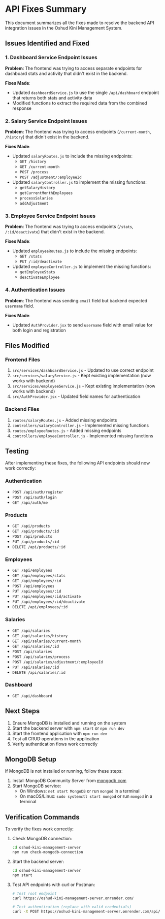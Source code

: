 # API Fixes Summary

This document summarizes all the fixes made to resolve the backend API integration issues in the Oshud Kini Management System.

## Issues Identified and Fixed

### 1. Dashboard Service Endpoint Issues
**Problem**: The frontend was trying to access separate endpoints for dashboard stats and activity that didn't exist in the backend.

**Fixes Made**:
- Updated `dashboardService.js` to use the single `/api/dashboard` endpoint that returns both stats and activity data
- Modified functions to extract the required data from the combined response

### 2. Salary Service Endpoint Issues
**Problem**: The frontend was trying to access endpoints (`/current-month`, `/history`) that didn't exist in the backend.

**Fixes Made**:
- Updated `salaryRoutes.js` to include the missing endpoints:
  - `GET /history`
  - `GET /current-month`
  - `POST /process`
  - `POST /adjustment/:employeeId`
- Updated `salaryController.js` to implement the missing functions:
  - `getSalaryHistory`
  - `getCurrentMonthEmployees`
  - `processSalaries`
  - `addAdjustment`

### 3. Employee Service Endpoint Issues
**Problem**: The frontend was trying to access endpoints (`/stats`, `/:id/deactivate`) that didn't exist in the backend.

**Fixes Made**:
- Updated `employeeRoutes.js` to include the missing endpoints:
  - `GET /stats`
  - `PUT /:id/deactivate`
- Updated `employeeController.js` to implement the missing functions:
  - `getEmployeeStats`
  - `deactivateEmployee`

### 4. Authentication Issues
**Problem**: The frontend was sending `email` field but backend expected `username` field.

**Fixes Made**:
- Updated `AuthProvider.jsx` to send `username` field with email value for both login and registration

## Files Modified

### Frontend Files
1. `src/services/dashboardService.js` - Updated to use correct endpoint
2. `src/services/salaryService.js` - Kept existing implementation (now works with backend)
3. `src/services/employeeService.js` - Kept existing implementation (now works with backend)
4. `src/AuthProvider.jsx` - Updated field names for authentication

### Backend Files
1. `routes/salaryRoutes.js` - Added missing endpoints
2. `controllers/salaryController.js` - Implemented missing functions
3. `routes/employeeRoutes.js` - Added missing endpoints
4. `controllers/employeeController.js` - Implemented missing functions

## Testing

After implementing these fixes, the following API endpoints should now work correctly:

### Authentication
- `POST /api/auth/register`
- `POST /api/auth/login`
- `GET /api/auth/me`

### Products
- `GET /api/products`
- `GET /api/products/:id`
- `POST /api/products`
- `PUT /api/products/:id`
- `DELETE /api/products/:id`

### Employees
- `GET /api/employees`
- `GET /api/employees/stats`
- `GET /api/employees/:id`
- `POST /api/employees`
- `PUT /api/employees/:id`
- `PUT /api/employees/:id/activate`
- `PUT /api/employees/:id/deactivate`
- `DELETE /api/employees/:id`

### Salaries
- `GET /api/salaries`
- `GET /api/salaries/history`
- `GET /api/salaries/current-month`
- `GET /api/salaries/:id`
- `POST /api/salaries`
- `POST /api/salaries/process`
- `POST /api/salaries/adjustment/:employeeId`
- `PUT /api/salaries/:id`
- `DELETE /api/salaries/:id`

### Dashboard
- `GET /api/dashboard`

## Next Steps

1. Ensure MongoDB is installed and running on the system
2. Start the backend server with `npm start` or `npm run dev`
3. Start the frontend application with `npm run dev`
4. Test all CRUD operations in the application
5. Verify authentication flows work correctly

## MongoDB Setup

If MongoDB is not installed or running, follow these steps:

1. Install MongoDB Community Server from [mongodb.com](https://www.mongodb.com/try/download/community)
2. Start MongoDB service:
   - On Windows: `net start MongoDB` or run `mongod` in a terminal
   - On macOS/Linux: `sudo systemctl start mongod` or run `mongod` in a terminal

## Verification Commands

To verify the fixes work correctly:

1. Check MongoDB connection:
   ```bash
   cd oshud-kini-management-server
   npm run check-mongodb-connection
   ```

2. Start the backend server:
   ```bash
   cd oshud-kini-management-server
   npm start
   ```

3. Test API endpoints with curl or Postman:
   ```bash
   # Test root endpoint
   curl https://oshud-kini-management-server.onrender.com/
   
   # Test authentication (replace with valid credentials)
   curl -X POST https://oshud-kini-management-server.onrender.com/api/auth/login -H "Content-Type: application/json" -d '{"username":"test@example.com","password":"password"}'
   ```